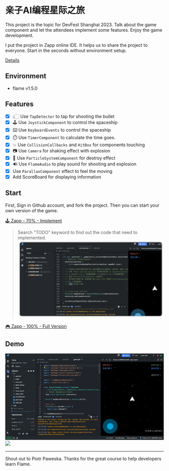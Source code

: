 # 亲子AI编程星际之旅

This project is the topic for DevFest Shanghai 2023. Talk about the game component and let the attendees implement some features. Enjoy the game development.

I put the project in Zapp online IDE. It helps us to share the project to everyone. Start in the seconds without environment setup.

[Details](https://github.com/chyiiiiiiiiiiii/presentations-and-slides/tree/main/Google%20DevFest%20Shanghai%202023%20part2)

## Environment
- flame v1.5.0

## Features
- [x] 👆🏻 Use `TapDetector` to tap for shooting the bullet
- [x] 🕹️ Use `JoystickComponent` to control the spaceship
- [x] ⌨️ Use `KeyboardEvents` to control the spaceship
- [x] ⏱️ Use `TimerComponent` to calculate the time goes.
- [x] 💥 Use `CollisionCallbacks` and `HitBox` for components touching
- [x] 📷 Use `Camera` for shaking effect with explosion
- [x] 🎇 Use `ParticleSystemComponent` for destroy effect
- [x] 🔊 Use `FlameAudio` to play sound for shooting and explosion
- [x] Use `ParallaxComponent` effect to feel the moving
- [x] Add ScoreBoard for displaying information

## Start

First, Sign in Github account, and fork the project. Then you can start your own version of the game.

[🕹️ Zapp - 70% - Implement](https://zapp.run/edit/flame-zobe06agobf0?entry=lib/main.dart&file=lib/game.dart)

> Search "TODO" keyword to find out the code that need to implemented.
> <img src="./demo/todo.png" />


[🎮 Zapp - 100% - Full Version](https://zapp.run/edit/flame-zx5806q4x590?entry=lib%2Fmain.dartt)

## Demo
![](./demo/demo.gif)
![](./demo/demo_2.gif)

---

Shout out to Piotr Paweska. Thanks for the great course to help developers learn Flame.